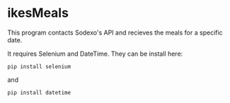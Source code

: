 # ikesMeals

This program contacts Sodexo's API and recieves the meals for a specific date.

It requires Selenium and DateTime. They can be install here:
```fish
pip install selenium
```

and

```fish
pip install datetime
```

